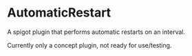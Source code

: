 # AutomaticRestart
A spigot plugin that performs automatic restarts on an interval.

Currently only a concept plugin, not ready for use/testing.
